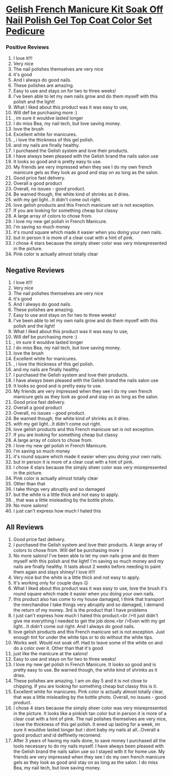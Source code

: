 # [Gelish French Manicure Kit Soak Off Nail Polish Gel Top Coat Color Set Pedicure](https://products.checkmycream.com/products/Gelish-French-Manicure-Kit-Soak-Off-Nail-Polish-Gel-Top-Coat-Color-Set-Pedicure.html)

### Positive Reviews

<ol>
      <li>I love it!!!</li>
      <li>Very nice</li>
      <li>The nail polishes themselves are very nice</li>
      <li>it&#x27;s good</li>
      <li>And I always do good nails.</li>
      <li>These polishes are amazing.</li>
      <li>Easy to use and stays on for two to three weeks!</li>
      <li>I&#x27;ve been able to let my own nails grow and do them myself with this polish and the light!  </li>
      <li>What I liked about this product was it was easy to use,</li>
      <li>Will def be purchasing more :)</li>
      <li>, im sure it wouldve lasted longer</li>
      <li>I do miss Bea, my nail tech, but love saving money.</li>
      <li>love the brush</li>
      <li>Excellent white for manicures.  </li>
      <li>, i love the thickness of this gel polish.</li>
      <li>and my nails are finally healthy.  </li>
      <li>I purchased the Gelish system and love their products.  </li>
      <li>I have always been pleased with the Gelish brand the nails salon use</li>
      <li>It looks so good and is pretty easy to use.  </li>
      <li>My friends are very impressed when they see I do my own french manicure gels as they look as good and stay on as long as the salon.  </li>
      <li>Good price fast delivery.</li>
      <li>Overall a good product</li>
      <li>Overall, no issues - good product.</li>
      <li>Be warned though, the white kind of shrinks as it dries.</li>
      <li>with my gel light…It didn&#x27;t come out right.  </li>
      <li>love gelish products and this French manicure set is not exception.</li>
      <li>If you are looking for something cheap but classy</li>
      <li>A large array of colors to chose from.  </li>
      <li>I love my new gel polish in French Manicure.  </li>
      <li>I&#x27;m saving so much money</li>
      <li>it&#x27;s round square which made it easier when you doing your own nails.</li>
      <li>but in person it is more of a clear coat with a hint of pink.</li>
      <li>I chose 4 stars because the simply sheer color was very misrepresented in the picture.</li>
      <li>Pink color is actually almost totally clear</li>
</ol>


<h2>Negative Reviews</h2>
<ol>
<li> I love it!!!</li>
<li> Very nice</li>
<li> The nail polishes themselves are very nice</li>
<li> it&#x27;s good</li>
<li> And I always do good nails.</li>
<li> These polishes are amazing.</li>
<li> Easy to use and stays on for two to three weeks!</li>
<li> I&#x27;ve been able to let my own nails grow and do them myself with this polish and the light!  </li>
<li> What I liked about this product was it was easy to use,</li>
<li> Will def be purchasing more :)</li>
<li> , im sure it wouldve lasted longer</li>
<li> I do miss Bea, my nail tech, but love saving money.</li>
<li> love the brush</li>
<li> Excellent white for manicures.  </li>
<li> , i love the thickness of this gel polish.</li>
<li> and my nails are finally healthy.  </li>
<li> I purchased the Gelish system and love their products.  </li>
<li> I have always been pleased with the Gelish brand the nails salon use</li>
<li> It looks so good and is pretty easy to use.  </li>
<li> My friends are very impressed when they see I do my own french manicure gels as they look as good and stay on as long as the salon.  </li>
<li> Good price fast delivery.</li>
<li> Overall a good product</li>
<li> Overall, no issues - good product.</li>
<li> Be warned though, the white kind of shrinks as it dries.</li>
<li> with my gel light…It didn&#x27;t come out right.  </li>
<li> love gelish products and this French manicure set is not exception.</li>
<li> If you are looking for something cheap but classy</li>
<li> A large array of colors to chose from.  </li>
<li> I love my new gel polish in French Manicure.  </li>
<li> I&#x27;m saving so much money</li>
<li> it&#x27;s round square which made it easier when you doing your own nails.</li>
<li> but in person it is more of a clear coat with a hint of pink.</li>
<li> I chose 4 stars because the simply sheer color was very misrepresented in the picture.</li>
<li> Pink color is actually almost totally clear</li>
<li> Other than that</li>
<li> I take things very abruptly and so damaged</li>
<li> but the white is a little thick and not easy to apply.</li>
<li> , that was a little misleading by the bottle photo.</li>
<li> No more salons!  </li>
<li> I just can&#x27;t express how much I hated this</li>
</ol>

<h2>All Reviews</h2>

<ol>
    <li> Good price fast delivery.</li>
    <li> I purchased the Gelish system and love their products.  A large array of colors to chose from.  Will def be purchasing more :)</li>
    <li> No more salons!  I&#x27;ve been able to let my own nails grow and do them myself with this polish and the light!  I&#x27;m saving so much money and my nails are finally healthy.  It lasts about 2 weeks before needing to paint them again and stays shiney! I love it!!!</li>
    <li> Very nice but the white is a little thick and not easy to apply.</li>
    <li> It&#x27;s working only for couple days 😖</li>
    <li> What I liked about this product was it was easy to use, love the brush it&#x27;s round square which made it easier when you doing your own nails.</li>
    <li> this product also has come to my house damaged, I think that transport the merchandise I take things very abruptly and so damaged, I demand the return of my money. 3rd is the product that I have problems</li>
    <li> I just can&#x27;t express how much I hated this product.&lt;br /&gt;It just didn&#x27;t give me everything I needed to get the job done.&lt;br /&gt;Even with my gel light…It didn&#x27;t come out right.  And I always do good nails.</li>
    <li> love gelish products and this French manicure set is not exception. Just enough tint for under the white tips or to do without the white tips.</li>
    <li> Works well. Would not soak off. Had to leave some of the white on and do a color over it.  Other than that it&#x27;s good</li>
    <li> just like the manicure at the salons!</li>
    <li> Easy to use and stays on for two to three weeks!</li>
    <li> I love my new gel polish in French Manicure.  It looks so good and is pretty easy to use.  Be warned though, the white kind of shrinks as it dries.</li>
    <li> These polishes are amazing. I am on day 5 and it is not close to chipping. If you are looking for something cheap but classy this is it.</li>
    <li> Excellent white for manicures.  Pink color is actually almost totally clear, that was a little misleading by the bottle photo. Overall, no issues - good product.</li>
    <li> I chose 4 stars because the simply sheer color was very misrepresented in the picture. It looks like a pinkish tan color but in person it is more of a clear coat with a hint of pink. The nail polishes themselves are very nice, i love the thickness of this gel polish. It ened up lasting for a week, im sure it wouldve lasted longer but i dont baby my nails at all...Overall a good product and id deffinetly recomend.</li>
    <li> After 3 years of having my nails done, to save money I purchased all the tools necessary to do my nails myself. I have always been pleased with the Gelish brand the nails salon use so I stayed with it for home use.  My friends are very impressed when they see I do my own french manicure gels as they look as good and stay on as long as the salon.  I do miss Bea, my nail tech, but love saving money.</li>
</ol>





